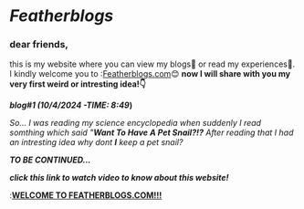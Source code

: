 # _**Featherblogs**_
### dear friends, 
  this is my website where you can view my blogs👀 or read my experiences🌿.
  I kindly welcome you to :[Featherblogs.com](https://featherblogs.github.io/)😊
   **now I will share with you my very first weird or intresting idea!👇**
 
 **_blog#1 (10/4/2024 -TIME: 8:49_)**
 
  _So... I was reading my science encyclopedia when suddenly I read somthing which said
  "**Want To Have A Pet Snail?!?** After reading that I had an intresting idea why dont
  **I** keep a pet snail?_
 
  **_TO BE CONTINUED..._**

  **_click this link to watch video to know about this website!_**

:[**WELCOME TO FEATHERBLOGS.COM!!!**](https://www.canva.com/design/DAFwZTuSrmE/NMuAVAmd3Vc5pMSldBtfIw/edit?utm_content=DAFwZTuSrmE&utm_campaign=designshare&utm_medium=link2&utm_source=sharebutton ) 


 

